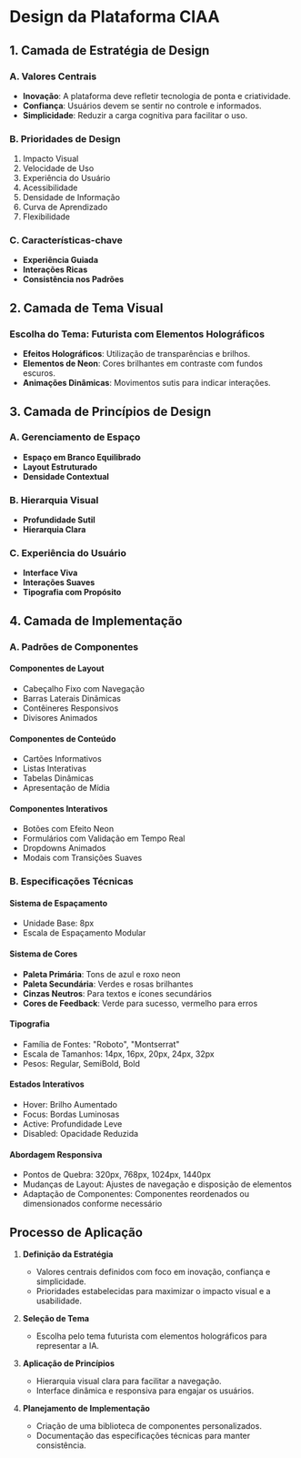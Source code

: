 # Design da Plataforma CIAA

## 1. Camada de Estratégia de Design

### A. Valores Centrais

- **Inovação**: A plataforma deve refletir tecnologia de ponta e criatividade.
- **Confiança**: Usuários devem se sentir no controle e informados.
- **Simplicidade**: Reduzir a carga cognitiva para facilitar o uso.

### B. Prioridades de Design

1. Impacto Visual
2. Velocidade de Uso
3. Experiência do Usuário
4. Acessibilidade
5. Densidade de Informação
6. Curva de Aprendizado
7. Flexibilidade

### C. Características-chave

- **Experiência Guiada**
- **Interações Ricas**
- **Consistência nos Padrões**

## 2. Camada de Tema Visual

### Escolha do Tema: **Futurista com Elementos Holográficos**

- **Efeitos Holográficos**: Utilização de transparências e brilhos.
- **Elementos de Neon**: Cores brilhantes em contraste com fundos escuros.
- **Animações Dinâmicas**: Movimentos sutis para indicar interações.

## 3. Camada de Princípios de Design

### A. Gerenciamento de Espaço

- **Espaço em Branco Equilibrado**
- **Layout Estruturado**
- **Densidade Contextual**

### B. Hierarquia Visual

- **Profundidade Sutil**
- **Hierarquia Clara**

### C. Experiência do Usuário

- **Interface Viva**
- **Interações Suaves**
- **Tipografia com Propósito**

## 4. Camada de Implementação

### A. Padrões de Componentes

#### Componentes de Layout

- Cabeçalho Fixo com Navegação
- Barras Laterais Dinâmicas
- Contêineres Responsivos
- Divisores Animados

#### Componentes de Conteúdo

- Cartões Informativos
- Listas Interativas
- Tabelas Dinâmicas
- Apresentação de Mídia

#### Componentes Interativos

- Botões com Efeito Neon
- Formulários com Validação em Tempo Real
- Dropdowns Animados
- Modais com Transições Suaves

### B. Especificações Técnicas

#### Sistema de Espaçamento

- Unidade Base: 8px
- Escala de Espaçamento Modular

#### Sistema de Cores

- **Paleta Primária**: Tons de azul e roxo neon
- **Paleta Secundária**: Verdes e rosas brilhantes
- **Cinzas Neutros**: Para textos e ícones secundários
- **Cores de Feedback**: Verde para sucesso, vermelho para erros

#### Tipografia

- Família de Fontes: "Roboto", "Montserrat"
- Escala de Tamanhos: 14px, 16px, 20px, 24px, 32px
- Pesos: Regular, SemiBold, Bold

#### Estados Interativos

- Hover: Brilho Aumentado
- Focus: Bordas Luminosas
- Active: Profundidade Leve
- Disabled: Opacidade Reduzida

#### Abordagem Responsiva

- Pontos de Quebra: 320px, 768px, 1024px, 1440px
- Mudanças de Layout: Ajustes de navegação e disposição de elementos
- Adaptação de Componentes: Componentes reordenados ou dimensionados conforme necessário

## Processo de Aplicação

1. **Definição da Estratégia**
   - Valores centrais definidos com foco em inovação, confiança e simplicidade.
   - Prioridades estabelecidas para maximizar o impacto visual e a usabilidade.

2. **Seleção de Tema**
   - Escolha pelo tema futurista com elementos holográficos para representar a IA.

3. **Aplicação de Princípios**
   - Hierarquia visual clara para facilitar a navegação.
   - Interface dinâmica e responsiva para engajar os usuários.

4. **Planejamento de Implementação**
   - Criação de uma biblioteca de componentes personalizados.
   - Documentação das especificações técnicas para manter consistência.
